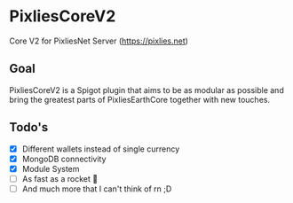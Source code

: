 # PixliesCoreV2
Core V2 for PixliesNet Server (https://pixlies.net)

## Goal
PixliesCoreV2 is a Spigot plugin that aims to be as modular as possible and bring the greatest parts of PixliesEarthCore together with new touches.

## Todo's
- [X] Different wallets instead of single currency
- [X] MongoDB connectivity
- [X] Module System
- [ ] As fast as a rocket 🚀
- [ ] And much more that I can't think of rn ;D